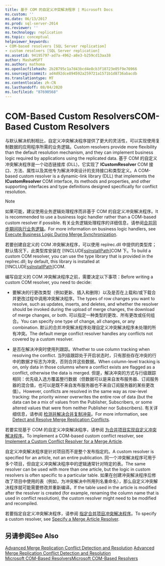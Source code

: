 ```yaml
---
title: 基于 COM 的自定义冲突解决程序 | Microsoft Docs
ms.custom: ''
ms.date: 06/13/2017
ms.prod: sql-server-2014
ms.reviewer: ''
ms.technology: replication
ms.topic: conceptual
helpviewer_keywords:
- COM-based resolvers [SQL Server replication]
- custom resolvers [SQL Server replication]
ms.assetid: 94195797-ad7a-4962-a8e3-b259cd13aa38
author: MashaMSFT
ms.author: mathoma
ms.openlocfilehash: 2b28795c1a7d43bcd4e8cb3f18723e05f9e76966
ms.sourcegitcommit: ad4d92dce894592a259721a1571b1d8736abacdb
ms.translationtype: MT
ms.contentlocale: zh-CN
ms.lasthandoff: 08/04/2020
ms.locfileid: "87690568"
---
```

# <a name="com-based-custom-resolvers"></a><span data-ttu-id="9e577-102">COM-Based Custom Resolvers</span><span class="sxs-lookup"><span data-stu-id="9e577-102">COM-Based Custom Resolvers</span></span>
  <span data-ttu-id="9e577-103">与默认解决机制相比，自定义冲突解决程序提供了更大的灵活性，可以实现使用复制数据的应用程序所需的业务逻辑。</span><span class="sxs-lookup"><span data-stu-id="9e577-103">Custom resolvers provide more flexibility than the default resolution mechanism, and they can implement business logic required by applications using the replicated data.</span></span> <span data-ttu-id="9e577-104">基于 COM 的自定义冲突解决程序是一个动态链接库 (DLL)，它实现了 **ICustomResolver** COM 接口、方法、属性以及其他专为解决冲突设计的支持接口和类型定义。</span><span class="sxs-lookup"><span data-stu-id="9e577-104">A COM-based custom resolver is a dynamic-link library (DLL) that implements the **ICustomResolver** COM interface, its methods and properties, and other supporting interfaces and type definitions designed specifically for conflict resolution.</span></span>  
  
> [!NOTE]  
>  <span data-ttu-id="9e577-105">如果可能，建议使用业务逻辑处理程序而非基于 COM 的自定义冲突解决程序。</span><span class="sxs-lookup"><span data-stu-id="9e577-105">It is recommended to use a business logic handler rather than a COM-based custom resolver if possible.</span></span> <span data-ttu-id="9e577-106">有关业务逻辑处理程序的详细信息，请参阅[合并同步期间执行业务逻辑](execute-business-logic-during-merge-synchronization.md)。</span><span class="sxs-lookup"><span data-stu-id="9e577-106">For more information on business logic handlers, see [Execute Business Logic During Merge Synchronization](execute-business-logic-during-merge-synchronization.md).</span></span>  
  
 <span data-ttu-id="9e577-107">若要创建自定义的 COM 冲突解决程序，可以使用 replrec.dll 中提供的类型库；默认情况下，此类型库安装在 [!INCLUDE[ssInstallPath](../../../includes/ssinstallpath-md.md)]COM 下。</span><span class="sxs-lookup"><span data-stu-id="9e577-107">To build a custom COM resolver, you can use the type library that is provided in the replrec.dll; by default, this library is installed at [!INCLUDE[ssInstallPath](../../../includes/ssinstallpath-md.md)]COM.</span></span>  
  
 <span data-ttu-id="9e577-108">编写自定义的 COM 冲突解决程序之前，需要决定以下事项：</span><span class="sxs-lookup"><span data-stu-id="9e577-108">Before writing a custom COM resolver, you need to decide:</span></span>  
  
-   <span data-ttu-id="9e577-109">要解决的行更改类型（例如更新、插入和删除）以及是否在上载和/或下载合并更改过程中调用冲突解决程序。</span><span class="sxs-lookup"><span data-stu-id="9e577-109">The types of row changes you want to resolve, such as updates, inserts, and deletes, and whether the resolver should be invoked during the upload of merge changes, the download of merge changes, or both.</span></span> <span data-ttu-id="9e577-110">可以指定一种类型的更改、所有更改或任何组合。</span><span class="sxs-lookup"><span data-stu-id="9e577-110">You can specify one type of change, all changes, or any combination.</span></span> <span data-ttu-id="9e577-111">默认的合并冲突解决程序处理自定义冲突解决程序未处理的所有冲突。</span><span class="sxs-lookup"><span data-stu-id="9e577-111">The default merge conflict resolver handles any conflicts not covered by a custom resolver.</span></span>  
  
-   <span data-ttu-id="9e577-112">是否在解决冲突时使用列跟踪。</span><span class="sxs-lookup"><span data-stu-id="9e577-112">Whether to use column tracking when resolving the conflict.</span></span> <span data-ttu-id="9e577-113">当列级跟踪处于开启状态时，只有那些存在冲突的行中的数据才标志为冲突，否则合并这些数据。</span><span class="sxs-lookup"><span data-stu-id="9e577-113">When column-level tracking is on, only data in those columns where a conflict exists are flagged as a conflict, otherwise the data is merged.</span></span> <span data-ttu-id="9e577-114">但是，解决冲突的方式与行级跟踪相同：优先级入选方覆盖整行数据（但数据可以是来自发布服务器、订阅服务器的混合值，也可以是既不来自发布服务器也不来自订阅服务器的某些更改值）。</span><span class="sxs-lookup"><span data-stu-id="9e577-114">However, conflicts are resolved in the same way as row-level tracking: the priority winner overwrites the entire row of data (but the data can be a mix of values from the Publisher, Subscribers, or some altered values that were from neither Publisher nor Subscribers).</span></span> <span data-ttu-id="9e577-115">有关详细信息，请参阅 [检测并解决合并复制冲突](advanced-merge-replication-conflict-detection-and-resolution.md)。</span><span class="sxs-lookup"><span data-stu-id="9e577-115">For more information, see [Detect and Resolve Merge Replication Conflicts](advanced-merge-replication-conflict-detection-and-resolution.md).</span></span>  
  
 <span data-ttu-id="9e577-116">若要实现基于 COM 的自定义冲突解决程序，请参阅 [为合并项目实现自定义冲突解决程序](../implement-a-custom-conflict-resolver-for-a-merge-article.md)。</span><span class="sxs-lookup"><span data-stu-id="9e577-116">To implement a COM-based custom conflict resolver, see [Implement a Custom Conflict Resolver for a Merge Article](../implement-a-custom-conflict-resolver-for-a-merge-article.md).</span></span>  
  
 <span data-ttu-id="9e577-117">自定义冲突解决程序是针对项目而不是整个发布指定的。</span><span class="sxs-lookup"><span data-stu-id="9e577-117">A custom resolver is specified for an article, not an entire publication.</span></span> <span data-ttu-id="9e577-118">同一个冲突解决程序可用于多个项目，但自定义冲突解决程序中的逻辑通常针对特定的表。</span><span class="sxs-lookup"><span data-stu-id="9e577-118">The same resolver can be used with more than one article, but the logic in custom resolvers is often specific to a particular table.</span></span> <span data-ttu-id="9e577-119">如果在创建冲突解决程序后修改了项目中使用的表（例如，为冲突解决中所用列名重命名），那么自定义冲突解决程序就可能需要修改并重新编译。</span><span class="sxs-lookup"><span data-stu-id="9e577-119">If the table used in the article is modified after the resolver is created (for example, renaming the column name that is used in conflict resolution), the custom resolver might need to be modified and recompiled.</span></span>  
  
 <span data-ttu-id="9e577-120">若要指定自定义冲突解决程序，请参阅 [指定合并项目冲突解决程序](../publish/specify-a-merge-article-resolver.md)。</span><span class="sxs-lookup"><span data-stu-id="9e577-120">To specify a custom resolver, see [Specify a Merge Article Resolver](../publish/specify-a-merge-article-resolver.md).</span></span>  
  
## <a name="see-also"></a><span data-ttu-id="9e577-121">另请参阅</span><span class="sxs-lookup"><span data-stu-id="9e577-121">See Also</span></span>  
 <span data-ttu-id="9e577-122">[Advanced Merge Replication Conflict Detection and Resolution](advanced-merge-replication-conflict-detection-and-resolution.md) </span><span class="sxs-lookup"><span data-stu-id="9e577-122">[Advanced Merge Replication Conflict Detection and Resolution](advanced-merge-replication-conflict-detection-and-resolution.md) </span></span>  
 [<span data-ttu-id="9e577-123">Microsoft COM-Based Resolvers</span><span class="sxs-lookup"><span data-stu-id="9e577-123">Microsoft COM-Based Resolvers</span></span>](advanced-merge-replication-conflict-com-based-resolvers.md)  
  
  
